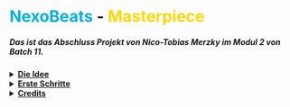 # <font color="kingblue">NexoBeats</font> - <font color="Gold">Masterpiece</font>
##### Das ist das Abschluss Projekt von Nico-Tobias Merzky im Modul 2 von Batch 11.

<details>
<summary><b><ins> Die Idee </ins></b></summary>

<blockquote>

- Wie komme ich auf eine schlüssige <font color="limegreen">**Idee**</font>?
  - <font color="orange">Social Media
  - Spiele
  - Videos
  - Musik
  - Filme
  - Serien 
  </font>

_<font color="grey">Es gibt eine Menge Möglichkeiten eine Idee zu finden und sich daran zu orientieren.</font>_

</blockquote>

</details>


<details>
<summary><b><ins> Erste Schritte </ins></b></summary>

<blockquote>

##### Wie gehe ich nun vor? 
Nun wenn ich eine <ins>**Idee**</ins> habe, was ich erstellen möchte, habe ich schon mal einige schritte, was ich zu erstellen habe.

---

<details>
<summary><b><span style="color: #32cd32;">👍 <ins>Pokemon be like game</ins></span></b></summary>

<blockquote>

- Main
- Pokémon Class
  - Pikachu
  - Raichu
  - Pichu
  - Hundemon
  - Glurak
  - Glumanda
- Attacken Class
  - Glut
  - Aquaknarre
  - Blitzschlag
  - Flammenwurf
  - Hyperstrahl
  - Tackle
  - Kratzer
  - Silberblick
  - Ruckzuckhieb
- Item Class
  - Trank
  - Pokéball
  - Fahrrad
  - Item Radar
  - Superball
  - Hyperball
  - Netzball
  - Meisterball
  - Sonderbonbon
  - Nestball
  - Dunkelball
  - Lichtball
  - Heilball
- City Class
  - Stadt 1
  - Stadt 2
  - Stadt 3
  - Stadt 4
- NPC's Class
  - Gegner
  - Freunde
  - Rivalen
  - Arena Leiter

</blockquote>

</details>

---

<details>
<summary><b><span style="color: #cd5c5c; ">👎 Social Media App </span></b></summary>

<blockquote>

- Main
- Accounts Class
  - Owner Account
  - Admin Account
  - Mod Account
  - VIP Account
  - Normal Account
- Games Class
  - League of Legends
  - Roblox
  - Minecraft
  - Diablo
  - Star Trek
  - Star Wars
  - Valorant
  - COD
  - GTA
  - Fallguys
  - Amongus
- Photos Class
  - Normales Foto
  - Photo Stack
- Videos Class
  - Normal Video
  - Long Video
  - GIF
- Chats Class
  - Freunde
  - Support
  - Kommentare
- Friends Class
  - Bester Freund
  - Freund

</blockquote>

</details>

---

<font color="#32cd32">👍</font> <font color="#32cd32"><ins>Meine Auswahl</ins></font>
####
<font color="#cd5c5c">👎</font> <font color="#cd5c5c">Die Andere wahl</font> 

###### _Nun weiß ich anhand meiner Idee, was ich erstellen will und wie ich es erstellen will._

</blockquote>

</details>


<details>
<summary><b><u> Credits </u></b></summary>

<blockquote>

<details>
<summary><b> Contributors </b></summary>

<blockquote>
<b><u>Mitwirkende</u></b>

- Gordon Lucas
- Christian Wietzke

</blockquote>

</details>

---

<details>
<summary><b> Main Worker </b></summary>

<blockquote>

<b><u>Hauptarbeiter</u></b>
- Nico-Tobias Merzky

</blockquote>

</details>

</blockquote>

</details>